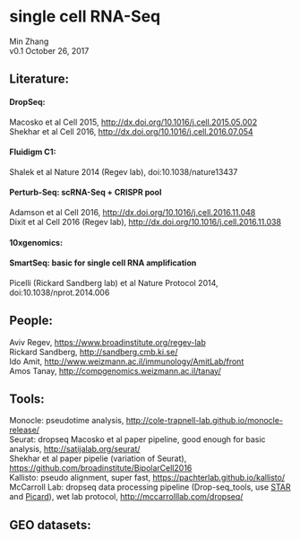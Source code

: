 # single cell RNA-Seq

Min Zhang  
v0.1 
October 26, 2017

## Literature:

#### DropSeq:
Macosko et al Cell 2015, http://dx.doi.org/10.1016/j.cell.2015.05.002   
Shekhar et al Cell 2016, http://dx.doi.org/10.1016/j.cell.2016.07.054   

#### Fluidigm C1:
Shalek et al Nature 2014 (Regev lab),  doi:10.1038/nature13437   

#### Perturb-Seq: scRNA-Seq + CRISPR pool
Adamson et al Cell 2016, http://dx.doi.org/10.1016/j.cell.2016.11.048  
Dixit et al Cell 2016 (Regev lab), http://dx.doi.org/10.1016/j.cell.2016.11.038  

#### 10xgenomics: 


#### SmartSeq: basic for single cell RNA amplification
Picelli (Rickard Sandberg lab) et al Nature Protocol 2014, doi:10.1038/nprot.2014.006  

## People:
Aviv Regev, https://www.broadinstitute.org/regev-lab  
Rickard Sandberg, http://sandberg.cmb.ki.se/  
Ido Amit, http://www.weizmann.ac.il/immunology/AmitLab/front  
Amos Tanay, http://compgenomics.weizmann.ac.il/tanay/  

## Tools:
Monocle: pseudotime analysis, http://cole-trapnell-lab.github.io/monocle-release/  
Seurat: dropseq Macosko et al paper pipeline, good enough for basic analysis, http://satijalab.org/seurat/  
Shekhar et al paper pipelie (variation of Seurat), https://github.com/broadinstitute/BipolarCell2016  
Kallisto: pseudo alignment, super fast, https://pachterlab.github.io/kallisto/  
McCarroll Lab: dropseq data processing pipeline (Drop-seq_tools, use [STAR](https://github.com/alexdobin/STAR) and [Picard](http://broadinstitute.github.io/picard/)), wet lab protocol, http://mccarrolllab.com/dropseq/  

## GEO datasets:

